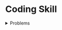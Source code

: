 # Coding Skill

<details>
<summary> Problems </summary>
<div markdown="1">

**Array**

| No   | Level | Name                                                         |
| :--- | ----- | ------------------------------------------------------------ |
| 1    | 1     | [두 개 뽑아서 더하기](https://school.programmers.co.kr/learn/courses/30/lessons/68644) |
| 2    | 1     | [모의고사](https://school.programmers.co.kr/learn/courses/30/lessons/42840) |
| 3    | 1     | [행렬의 곱셈](https://school.programmers.co.kr/learn/courses/30/lessons/12949) |
| 4    | 2     | [실패율](https://school.programmers.co.kr/learn/courses/30/lessons/42889) |
| 5    | 2     | [방문 길이](https://school.programmers.co.kr/learn/courses/30/lessons/49994) |

**Stack & Queue**

| No   | Level | Name                                                         |
| ---- | ----- | ------------------------------------------------------------ |
| 6    | 1     | [괄호 회전하기](https://school.programmers.co.kr/learn/courses/30/lessons/76502) |
| 7    | 1     | [짝지어 제거하기](https://school.programmers.co.kr/learn/courses/30/lessons/12973) |
| 8    | 2     | [주식 가격](https://school.programmers.co.kr/learn/courses/30/lessons/42584) |
| 9    | 2     | [크레인 인형뽑기](https://school.programmers.co.kr/learn/courses/30/lessons/64061) |
| 10   | 5     | [표 편집](https://school.programmers.co.kr/learn/courses/30/lessons/81303) |
| 11   | 2     | [기능 개발](https://school.programmers.co.kr/learn/courses/30/lessons/42586) |
| 12   | 2     | [카드 뭉치](https://school.programmers.co.kr/learn/courses/30/lessons/159994) |

**Hash**

| No   | Level | Name                                                         |
| ---- | ----- | ------------------------------------------------------------ |
| 13   | 1     | [완주하지 못한 선수](https://school.programmers.co.kr/learn/courses/30/lessons/42576) |
| 14   | 2     | [할인 행사](https://school.programmers.co.kr/learn/courses/30/lessons/131127) |
| 15   | 2     | [오픈 채팅방](https://school.programmers.co.kr/learn/courses/30/lessons/42888) |
| 16   | 2     | [베스트 앨범](https://school.programmers.co.kr/learn/courses/30/lessons/42579) |
| 17   | 2     | [신고 결과 받기](https://school.programmers.co.kr/learn/courses/30/lessons/92334) |
| 18   | 3     | [메뉴 리뉴얼](https://school.programmers.co.kr/learn/courses/30/lessons/72411) |

**Tree**

| No   | Level | Name                                                         |
| ---- | ----- | ------------------------------------------------------------ |
| 19   | 1     | [예상 대진표](https://school.programmers.co.kr/learn/courses/30/lessons/12985) |
| 20   | 2     | [다단계 칫솔 판매](https://school.programmers.co.kr/learn/courses/30/lessons/77486) |
| 21   | 2     | [미로 탈출](https://school.programmers.co.kr/learn/courses/30/lessons/159993) |
| 22   | 5     | [양과늑대](https://school.programmers.co.kr/learn/courses/30/lessons/92343) |
| 23   | 4     | [길찾기 게임](https://school.programmers.co.kr/learn/courses/30/lessons/42892) |

**Set**

| No   | Level | Name                                                         |
| ---- | ----- | ------------------------------------------------------------ |
| 24   | 1     | [폰켓몬](https://school.programmers.co.kr/learn/courses/30/lessons/1845) |
| 25   | 1     | [영어 끝말잇기](https://school.programmers.co.kr/learn/courses/30/lessons/12981) |
| 26   | 2     | [전화번호 목록](https://school.programmers.co.kr/learn/courses/30/lessons/42577) |
| 27   | 3     | [섬 연결하기](https://school.programmers.co.kr/learn/courses/30/lessons/42861) |

**Graph**

| No   | Level | Name                                                         |
| ---- | ----- | ------------------------------------------------------------ |
| 28   | 2     | [게임 맵 최단 거리](https://school.programmers.co.kr/learn/courses/30/lessons/1844) |
| 29   | 2     | [네트워크](https://school.programmers.co.kr/learn/courses/30/lessons/43162) |
| 30   | 3     | [배달](https://school.programmers.co.kr/learn/courses/30/lessons/12978) |
| 31   | 5     | [경주로 건설](https://school.programmers.co.kr/learn/courses/30/lessons/67259) |
| 32   | 2     | [전력망을 둘로 나누기](https://school.programmers.co.kr/learn/courses/30/lessons/86971) |

**Back Tracking**

| No   | Level | Name                                                         |
| ---- | ----- | ------------------------------------------------------------ |
| 33   | 1     | [피로도](https://school.programmers.co.kr/learn/courses/30/lessons/87946) |
| 34   | 1     | [N-퀸](https://school.programmers.co.kr/learn/courses/30/lessons/12952) |
| 35   | 2     | [양궁 대회](https://school.programmers.co.kr/learn/courses/30/lessons/92342) |
| 36   | 5     | [외벽 점검](https://school.programmers.co.kr/learn/courses/30/lessons/60062) |
| 37   | 5     | [사라지는 발판](https://school.programmers.co.kr/learn/courses/30/lessons/92345) |

**Sort**

| No   | Level | Name                                                         |
| ---- | ----- | ------------------------------------------------------------ |
| 38   | 1     | [문자열 내 마음대로 정렬하기](https://school.programmers.co.kr/learn/courses/30/lessons/12915) |
| 39   | 1     | [정수 내림차수으로 배치하기](https://school.programmers.co.kr/learn/courses/30/lessons/12933) |
| 40   | 1     | [K번째 수](https://school.programmers.co.kr/learn/courses/30/lessons/42748) |
| 41   | 3     | [가장 큰 수](https://school.programmers.co.kr/learn/courses/30/lessons/42746) |
| 42   | 2     | [튜플](https://school.programmers.co.kr/learn/courses/30/lessons/64065) |
| 43   | 4     | [지형 이동](https://school.programmers.co.kr/learn/courses/30/lessons/62050) |

</div>
</details>
